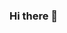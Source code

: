 ### Hi there 👋

<!--
**nafasat/nafasat** is a ✨ _special_ ✨ repository because its `README.md` (this file) appears on your GitHub profile.

Here are some ideas to get you started:

- 🔭 I’m currently working on DevSecOps tools
- 🌱 I’m currently learning Container image scanning tools.
- 👯 I’m looking to collaborate on Youtube
- 🤔 I’m looking for help with Linux
- 💬 Ask me about ...
- 📫 How to reach me: ...
- 😄 Pronouns: ...
- ⚡ Fun fact: ...
-->
